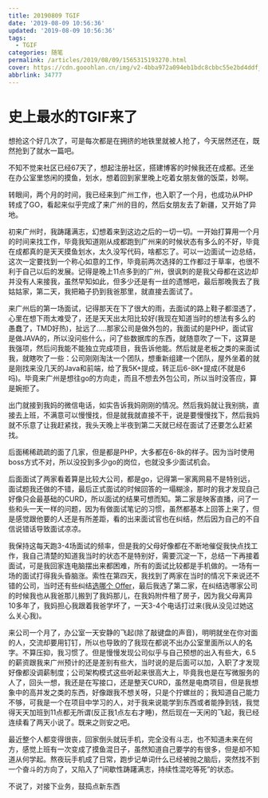 ```yaml
---
title: 20190809 TGIF
date: '2019-08-09 10:56:36'
updated: '2019-08-09 10:56:36'
tags:
  - TGIF
categories: 随笔
permalink: /articles/2019/08/09/1565315193270.html
cover: https://cdn.gooohlan.cn/img/v2-4bba972a094eb1bdc8cbbc55e2bd4ddf_1440w.jpg
abbrlink: 34777
---
```

# 史上最水的TGIF来了

想抢这个好几次了，可是每次都是在拥挤的地铁里就被人抢了，今天居然还在，既然抢到了就水一篇吧。

不知不觉来社区已经67天了，想起注册社区，搭建博客的时候我还在成都。还坐在办公室里悠闲的摸鱼，划水，想着回到家里晚上吃着女朋友做的饭菜，妙啊。

转眼间，两个月的时间，我已经来到广州工作，也入职了一个月，也成功从PHP转成了GO，看起来似乎完成了来广州的目的，然后女朋友去了新疆，又开始了异地。

初来广州时，我踌躇满志，幻想着来到这边之后的一切一切。一开始打算用一个月的时间来找工作，毕竟我知道刚从成都跑到广州来的时候状态有多么的不好，毕竟在成都真的是天天摸鱼划水，太久没写代码，啥都忘了。可以一边面试一边总结，这次一定要找到一个称心如意的工作，毕竟前两次选择的工作都过于草率，也很不利于自己以后的发展。记得是晚上11点多到的广州，很讽刺的是我父母都在这边却并没有人来接我，虽然早知如此，但多少还是有一丝的遗憾吧，最后那晚我去了我姑姑家，第二天，我把箱子扔到我爸那里，就直接去面试了。

来广州后的第一场面试，记得那天在下了很大的雨，去面试的路上鞋子都湿透了，心里在想下雨太难受了，还是天天出太阳比较好(我现在知道当时的想法有多么的愚蠢了，TMD好热)，扯远了.....那家公司是做外包的，我面试的是PHP，面试官是做JAVA的，所以没问些什么，问了些数据库的东西，就随意吹了一下，这算是我强项，然后问我能不能独立完成项目，我告诉他能。然后就是老板之类的来面试我，就瞎吹了一些：公司刚刚淘汰一个团队，想重新组建一个团队，屋外坐着的就是刚找来没几天的Java和前端，给了我5K+提成，转正后6-8K+提成(不就是6吗)。毕竟来广州是想往go的方向走，而且不想去外包公司，所以当时没答应，算是婉拒了。

出门就接到我妈的微信电话，如实告诉我妈刚刚的情况。然后我妈就让我别挑，直接去上班，不满意可以慢慢找，但是就我就直接不干，说是要慢慢找下，然后我妈就不乐意了让我赶紧找，我头天晚上半夜到第二天就已经在面试了还要怎么赶紧找。

后面稀稀疏疏的面了几家，但是都是PHP，大多都在6-8k的样子。因为当时使用boss方式不对，所以没投到多少go的岗位，也就没多少面试机会。

后面面试了两家看着算是比较大公司，都是go，记得第一家离网易不是特别远，面试题我还做的不错，最后正式面试的时候回答的一塌糊涂，那时的我才发现自己好像只会最基础的CURD，所以面试的结果可想而知。第二家是映客直播，问了一些和头一天一样的问题，因为有做面试笔记的习惯，虽然都基本上回答上来了，但是感觉跟他要的人还是有所差距，看的出来面试官也在纠结，然后因为自己的不自信说错话导致面试凉凉。

我保持这每天跑3-4场面试的频率，但是我的父母好像都在不断地催促我快点找工作，我自己清楚的知道我当时的状态不是特别好，需要沉淀一下，总结一下再接着面试，可是我回家连电脑摆出来都困难，所有的面试比较都是手机做的。一场有一场的面试打得我头昏脑涨。索性在第四天，我找到了两家在当时的情况下来说还不错的公司，当时还有些纠结[选哪个 Offer](https://hacpai.com/article/1561715541829)，最后我选了第二家，在纠结选哪家公司的时候我也从我爸那儿搬到了我妈那儿，在我妈附件租了房子，因为我父母离异10多年了，我妈担心我跟着我爸学坏了，一天3-4个电话打过来(我从没见过她这么关心我)。

来公司一个月了，办公室一天安静的飞起(除了敲键盘的声音)，明明就坐在你对面的人，交流却要用钉钉，所以也导致的了我现在都说不出办公室里面所以人的名字。不算压抑，我习惯了。但是慢慢发现公司似乎与自己预想的出入有些大，6.5的薪资跟我来广州预计的还是差别有些大，当时说的是后面可以加，入职了才发现好像都没调薪制度；公司架构模式这些听起来很高大上，毕竟我也是在写微服务的人了，回头一想，我还是在写接口，还是整天CURD，虽然是电商项目，但是我想象中的高并发之类的东西，好像跟我不想关呀，只是个拧螺丝的；我知道自己能力不够，可我是一个在项目中学习的人，对于我来说能学到东西或者能挣到钱，我觉得天天加班到11点都无所谓(反正我1点左右才睡)，然后现在一天闲的飞起，我已经连续看了两天小说了。既来之则安之吧。

最近整个人都变得很丧，回家倒头就玩手机，完全没有斗志，也不知道未来在何方，感觉上班有一次变成了摸鱼混日子，虽然知道自己要学的有很多，但是却不知道从何学起。熬夜玩手机成了日常，跑步记单词什么已经被抛之脑后，突然找不到一个奋斗的方向了，又陷入了“间歇性踌躇满志，持续性混吃等死”的状态。

不说了，对接下业务，鼓捣点新东西
